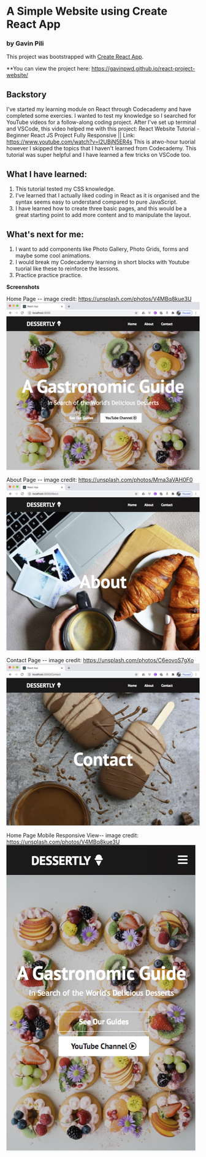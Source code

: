 # A Simple Website using Create React App
### by Gavin Pili

This project was bootstrapped with [Create React App](https://github.com/facebook/create-react-app).

**You can view the project here: https://gavinpwd.github.io/react-project-website/

## Backstory

I've started my learning module on React through Codecademy and have completed some exercies.  I wanted to test my knowledge so I searched for YouTube videos for a follow-along coding project.  After I've set up terminal and VSCode, this video helped me with this project: React Website Tutorial - Beginner React JS Project Fully Responsive || Link: https://www.youtube.com/watch?v=I2UBjN5ER4s
This is atwo-hour tuorial however I skipped the topics that I haven't learned from Codecademy.  This tutorial was super helpful and I have learned a few tricks on VSCode too.

## What I have learned:
1. This tutorial tested my CSS knowledge.
2. I've learned that I actually liked coding in React as it is organised and the syntax seems easy to understand compared to pure JavaScript.
3. I have learned how to create three basic pages, and this would be a great starting point to add more content and to manipulate the layout.

## What's next for me:
1. I want to add components like Photo Gallery, Photo Grids, forms and maybe some cool animations.
2. I would break my Codecademy learning in short blocks with Youtube tuorial like these to reinforce the lessons.
3. Practice practice practice.


**Screenshots**

Home Page -- image credit: https://unsplash.com/photos/V4MBq8kue3U
![Home Page](home-page.png)


About Page -- image credit: https://unsplash.com/photos/Mma3aVAH0F0
![About Page](about-page.png)


Contact Page -- image credit: https://unsplash.com/photos/C6eovoS7gXo
![Contact Page](contact-page.png)


Home Page Mobile Responsive View-- image credit: https://unsplash.com/photos/V4MBq8kue3U
![Home Page Mobile](home-page-mobile.png)



